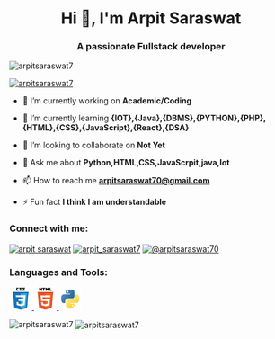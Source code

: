 <h1 align="center">Hi 👋, I'm Arpit Saraswat</h1>
<h3 align="center">A passionate Fullstack developer </h3>

<p align="left"> <img src="https://komarev.com/ghpvc/?username=arpitsaraswat7&label=Profile%20views&color=0e75b6&style=flat" alt="arpitsaraswat7" /> </p>

<p align="left"> <a href="https://github.com/ryo-ma/github-profile-trophy"><img src="https://github-profile-trophy.vercel.app/?username=arpitsaraswat7" alt="arpitsaraswat7" /></a> </p>

- 🔭 I’m currently working on **Academic/Coding**

- 🌱 I’m currently learning **{IOT},{Java},{DBMS},{PYTHON},{PHP},{HTML},{CSS},{JavaScript},{React},{DSA}**

- 👯 I’m looking to collaborate on **Not Yet**

- 💬 Ask me about **Python,HTML,CSS,JavaScrpit,java,Iot**

- 📫 How to reach me **arpitsaraswat70@gmail.com**

- ⚡ Fun fact **I think I am understandable**

<h3 align="left">Connect with me:</h3>
<p align="left">
<a href="www.linkedin.com/in/
arpit-saraswat-a12730288
" target="blank"><img align="center" src="https://raw.githubusercontent.com/rahuldkjain/github-profile-readme-generator/master/src/images/icons/Social/linked-in-alt.svg" alt="arpit saraswat" height="30" width="40" /></a>
<a href="https://instagram.com/arpit_saraswat7" target="blank"><img align="center" src="https://raw.githubusercontent.com/rahuldkjain/github-profile-readme-generator/master/src/images/icons/Social/instagram.svg" alt="arpit_saraswat7" height="30" width="40" /></a>
<a href="https://www.hackerrank.com/@arpitsaraswat70" target="blank"><img align="center" src="https://raw.githubusercontent.com/rahuldkjain/github-profile-readme-generator/master/src/images/icons/Social/hackerrank.svg" alt="@arpitsaraswat70" height="30" width="40" /></a>
</p>

<h3 align="left">Languages and Tools:</h3>
<p align="left"> <a href="https://www.w3schools.com/css/" target="_blank" rel="noreferrer"> <img src="https://raw.githubusercontent.com/devicons/devicon/master/icons/css3/css3-original-wordmark.svg" alt="css3" width="40" height="40"/> </a> <a href="https://www.w3.org/html/" target="_blank" rel="noreferrer"> <img src="https://raw.githubusercontent.com/devicons/devicon/master/icons/html5/html5-original-wordmark.svg" alt="html5" width="40" height="40"/> </a> <a href="https://www.python.org" target="_blank" rel="noreferrer"> <img src="https://raw.githubusercontent.com/devicons/devicon/master/icons/python/python-original.svg" alt="python" width="40" height="40"/> </a> </p>

<p><img align="left" src="https://github-readme-stats.vercel.app/api/top-langs?username=arpitsaraswat7&show_icons=true&locale=en&layout=compact" alt="arpitsaraswat7" /></p>

<p>&nbsp;<img align="center" src="https://github-readme-stats.vercel.app/api?username=arpitsaraswat7&show_icons=true&locale=en" alt="arpitsaraswat7" /></p>
